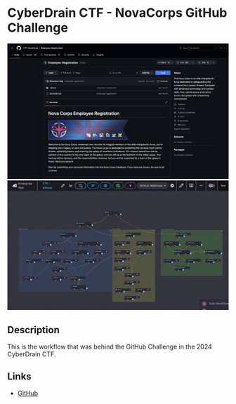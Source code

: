 # CyberDrain CTF - NovaCorps GitHub Challenge
![GitHub](github-page.png)
![Rewst Workflow](rewst-wf.png)

## Description
This is the workflow that was behind the GitHub Challenge in the 2024 CyberDrain CTF.

## Links
- [GitHub](https://github.com/CTF-NovaCorps/Employee-Registration)